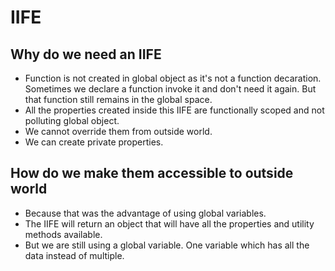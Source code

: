 # IIFE

## Why do we need an IIFE

- Function is not created in global object as it's not a function decaration. Sometimes we declare a function invoke it and don't need it again. But that function still remains in the global space.
- All the properties created inside this IIFE are functionally scoped and not polluting global object.
- We cannot override them from outside world.
- We can create private properties.


## How do we make them accessible to outside world

- Because that was the advantage of using global variables.
- The IIFE will return an object that will have all the properties and utility methods available.
- But we are still using a global variable. One variable which has all the data instead of multiple.
